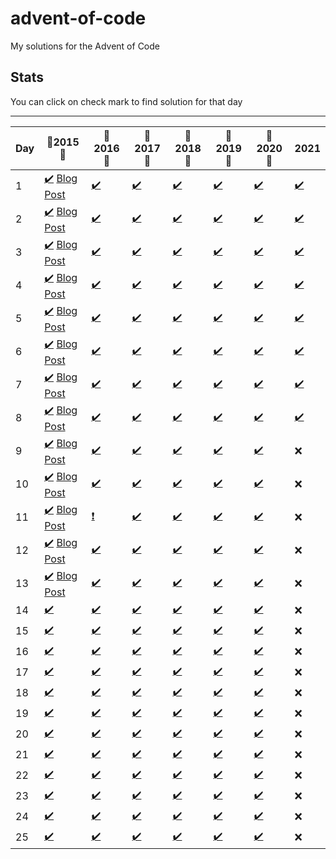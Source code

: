 # advent-of-code
My solutions for the Advent of Code

## Stats

You can click on check mark to find solution for that day

---

| Day |   :tada:2015:tada:    |  :tada:2016:tada:  |  :tada:2017:tada:  |  :tada:2018:tada:  |  :tada:2019:tada:  | :tada:2020:tada:  |  2021  |
|-----|-----------------------|--------|--------|--------|--------|--------|--------|
| 1   | [:heavy_check_mark:][201501S] [Blog Post][201501]  | [:heavy_check_mark:][201601S]    | [:heavy_check_mark:][201701S]    | [:heavy_check_mark:][201801S]    |  [:heavy_check_mark:][201901S]  |  [:heavy_check_mark:][202001S]  |  [:heavy_check_mark:][202101S]  |
| 2   | [:heavy_check_mark:][201502S] [Blog Post][201502]  | [:heavy_check_mark:][201602S]    | [:heavy_check_mark:][201702S]    | [:heavy_check_mark:][201802S]    |  [:heavy_check_mark:][201902S]  |  [:heavy_check_mark:][202002S]  |  [:heavy_check_mark:][202102S]  |
| 3   | [:heavy_check_mark:][201503S] [Blog Post][201503]  | [:heavy_check_mark:][201603S]    | [:heavy_check_mark:][201703S]    | [:heavy_check_mark:][201803S]    |  [:heavy_check_mark:][201903S]  |  [:heavy_check_mark:][202003S]  |  [:heavy_check_mark:][202103S]  |
| 4   | [:heavy_check_mark:][201504S] [Blog Post][201504]  | [:heavy_check_mark:][201604S]    | [:heavy_check_mark:][201704S]    | [:heavy_check_mark:][201804S]    |  [:heavy_check_mark:][201904S]  |  [:heavy_check_mark:][202004S]  |  [:heavy_check_mark:][202104S]  |
| 5   | [:heavy_check_mark:][201505S] [Blog Post][201505]  | [:heavy_check_mark:][201605S]    | [:heavy_check_mark:][201705S]    | [:heavy_check_mark:][201805S]    |  [:heavy_check_mark:][201905S]  |  [:heavy_check_mark:][202005S]  |  [:heavy_check_mark:][202105S]  |
| 6   | [:heavy_check_mark:][201506S] [Blog Post][201506]  | [:heavy_check_mark:][201606S]    | [:heavy_check_mark:][201706S]    | [:heavy_check_mark:][201806S]    |  [:heavy_check_mark:][201906S]  |  [:heavy_check_mark:][202006S]  |  [:heavy_check_mark:][202106S]  |
| 7   | [:heavy_check_mark:][201507S] [Blog Post][201507]  | [:heavy_check_mark:][201607S]    | [:heavy_check_mark:][201707S]    | [:heavy_check_mark:][201807S]    |  [:heavy_check_mark:][201907S]  |  [:heavy_check_mark:][202007S]  |  [:heavy_check_mark:][202107S]  |
| 8   | [:heavy_check_mark:][201508S] [Blog Post][201508]  | [:heavy_check_mark:][201608S]    | [:heavy_check_mark:][201708S]    | [:heavy_check_mark:][201808S]    |  [:heavy_check_mark:][201908S]  |  [:heavy_check_mark:][202008S]  |  [:heavy_check_mark:][202108S]  |
| 9   | [:heavy_check_mark:][201509S] [Blog Post][201509]  | [:heavy_check_mark:][201609S]    | [:heavy_check_mark:][201709S]    | [:heavy_check_mark:][201809S]    |  [:heavy_check_mark:][201909S]  |  [:heavy_check_mark:][202009S]  |  :x:  |
| 10  | [:heavy_check_mark:][201510S] [Blog Post][201510]  | [:heavy_check_mark:][201610S]    | [:heavy_check_mark:][201710S]    | [:heavy_check_mark:][201810S]    |  [:heavy_check_mark:][201910S]  |  [:heavy_check_mark:][202010S]  |  :x:  |
| 11  | [:heavy_check_mark:][201511S] [Blog Post][201511]  | [:heavy_exclamation_mark:][201611S]    | [:heavy_check_mark:][201711S]     | [:heavy_check_mark:][201811S]    |  [:heavy_check_mark:][201911S]  |  [:heavy_check_mark:][202011S]  |  :x:  |
| 12  | [:heavy_check_mark:][201512S] [Blog Post][201512]  | [:heavy_check_mark:][201612S]    | [:heavy_check_mark:][201712S]    | [:heavy_check_mark:][201812S]    |  [:heavy_check_mark:][201912S]  |  [:heavy_check_mark:][202012S]  |  :x:  |
| 13  | [:heavy_check_mark:][201513S] [Blog Post][201513]  | [:heavy_check_mark:][201613S]    | [:heavy_check_mark:][201713S]    | [:heavy_check_mark:][201813S]    |  [:heavy_check_mark:][201913S]  |  [:heavy_check_mark:][202013S]  |  :x:  |
| 14  | [:heavy_check_mark:][201514S]    | [:heavy_check_mark:][201614S]    | [:heavy_check_mark:][201714S]    | [:heavy_check_mark:][201814S]    |  [:heavy_check_mark:][201914S]  |  [:heavy_check_mark:][202014S]  |  :x:  |
| 15  | [:heavy_check_mark:][201515S]    | [:heavy_check_mark:][201615S]    | [:heavy_check_mark:][201715S]    | [:heavy_check_mark:][201815S]    |  [:heavy_check_mark:][201915S]  |  [:heavy_check_mark:][202015S]  |  :x:  |
| 16  | [:heavy_check_mark:][201516S]    | [:heavy_check_mark:][201616S]    | [:heavy_check_mark:][201716S]    | [:heavy_check_mark:][201816S]    |  [:heavy_check_mark:][201916S]  |  [:heavy_check_mark:][202016S]  |  :x:  |
| 17  | [:heavy_check_mark:][201517S]    | [:heavy_check_mark:][201617S]    | [:heavy_check_mark:][201717S]    | [:heavy_check_mark:][201817S]    |  [:heavy_check_mark:][201917S]  |  [:heavy_check_mark:][202017S]  |  :x:  |
| 18  | [:heavy_check_mark:][201518S]    | [:heavy_check_mark:][201618S]    | [:heavy_check_mark:][201718S]    | [:heavy_check_mark:][201818S]    |  [:heavy_check_mark:][201918S]  |  [:heavy_check_mark:][202018S]  |  :x:  |
| 19  | [:heavy_check_mark:][201519S]    | [:heavy_check_mark:][201619S]    | [:heavy_check_mark:][201719S]    | [:heavy_check_mark:][201819S]    |  [:heavy_check_mark:][201919S]  |  [:heavy_check_mark:][202019S]  |  :x:  |
| 20  | [:heavy_check_mark:][201520S]    | [:heavy_check_mark:][201620S]    | [:heavy_check_mark:][201720S]    | [:heavy_check_mark:][201820S]    |  [:heavy_check_mark:][201920S]  |  [:heavy_check_mark:][202020S]  |  :x:  |
| 21  | [:heavy_check_mark:][201521S]    | [:heavy_check_mark:][201621S]    | [:heavy_check_mark:][201721S]    | [:heavy_check_mark:][201821S]    |  [:heavy_check_mark:][201921S]  |  [:heavy_check_mark:][202021S]  |  :x:  |
| 22  | [:heavy_check_mark:][201522S]    | [:heavy_check_mark:][201622S]    | [:heavy_check_mark:][201722S]    | [:heavy_check_mark:][201822S]    |  [:heavy_check_mark:][201922S]  |  [:heavy_check_mark:][202022S]  |  :x:  |
| 23  | [:heavy_check_mark:][201523S]    | [:heavy_check_mark:][201623S]    | [:heavy_check_mark:][201723S]    | [:heavy_check_mark:][201823S]    |  [:heavy_check_mark:][201923S]  |  [:heavy_check_mark:][202023S]  |  :x:  |
| 24  | [:heavy_check_mark:][201524S]    | [:heavy_check_mark:][201624S]    | [:heavy_check_mark:][201724S]    | [:heavy_check_mark:][201824S]    |  [:heavy_check_mark:][201924S]  |  [:heavy_check_mark:][202024S]  |  :x:  |
| 25  | [:heavy_check_mark:][201525S]    | [:heavy_check_mark:][201625S]    | [:heavy_check_mark:][201725S]    | [:heavy_check_mark:][201825S]    |  [:heavy_check_mark:][201925S]  |  [:heavy_check_mark:][202025S]  |  :x:  |

[201501]: https://dmatrix.dev/advent-of-code-year-2015-day-1/
[201502]: https://dmatrix.dev/advent-of-code-year-2015-day-2/
[201503]: https://dmatrix.dev/advent-of-code-year-2015-day-3/
[201504]: https://dmatrix.dev/advent-of-code-year-2015-day-4/
[201505]: https://dmatrix.dev/advent-of-code-year-2015-day-5/
[201506]: https://dmatrix.dev/advent-of-code-year-2015-day-6/
[201507]: https://dmatrix.dev/advent-of-code-year-2015-day-7/
[201508]: https://dmatrix.dev/advent-of-code-year-2015-day-8/
[201509]: https://dmatrix.dev/advent-of-code-year-2015-day-9/
[201510]: https://dmatrix.dev/advent-of-code-year-2015-day-10/
[201511]: https://dmatrix.dev/advent-of-code-year-2015-day-11/
[201512]: https://dmatrix.dev/advent-of-code-year-2015-day-12/
[201513]: https://dmatrix.dev/advent-of-code-year-2015-day-13/


[201501S]: CSharp/Solutions/2015/1
[201502S]: CSharp/Solutions/2015/2
[201503S]: CSharp/Solutions/2015/3
[201504S]: CSharp/Solutions/2015/4
[201505S]: CSharp/Solutions/2015/5
[201506S]: CSharp/Solutions/2015/6
[201507S]: CSharp/Solutions/2015/7
[201508S]: CSharp/Solutions/2015/8
[201509S]: CSharp/Solutions/2015/9
[201510S]: CSharp/Solutions/2015/10
[201511S]: CSharp/Solutions/2015/11
[201512S]: CSharp/Solutions/2015/12
[201513S]: CSharp/Solutions/2015/13
[201514S]: CSharp/Solutions/2015/14
[201515S]: CSharp/Solutions/2015/15
[201516S]: CSharp/Solutions/2015/16
[201517S]: CSharp/Solutions/2015/17
[201518S]: CSharp/Solutions/2015/18
[201519S]: CSharp/Solutions/2015/19
[201520S]: CSharp/Solutions/2015/20
[201521S]: CSharp/Solutions/2015/21
[201522S]: CSharp/Solutions/2015/22
[201523S]: CSharp/Solutions/2015/23
[201524S]: CSharp/Solutions/2015/24
[201525S]: CSharp/Solutions/2015/25

[201601S]: CSharp/Solutions/2016/1
[201602S]: CSharp/Solutions/2016/2
[201603S]: CSharp/Solutions/2016/3
[201604S]: CSharp/Solutions/2016/4
[201605S]: CSharp/Solutions/2016/5
[201606S]: CSharp/Solutions/2016/6
[201607S]: CSharp/Solutions/2016/7
[201608S]: CSharp/Solutions/2016/8
[201609S]: CSharp/Solutions/2016/9
[201610S]: CSharp/Solutions/2016/10
[201611S]: CSharp/Solutions/2016/11
[201612S]: CSharp/Solutions/2016/12
[201613S]: CSharp/Solutions/2016/13
[201614S]: CSharp/Solutions/2016/14
[201615S]: CSharp/Solutions/2016/15
[201616S]: CSharp/Solutions/2016/16
[201617S]: CSharp/Solutions/2016/17
[201618S]: CSharp/Solutions/2016/18
[201619S]: CSharp/Solutions/2016/19
[201620S]: CSharp/Solutions/2016/20
[201621S]: CSharp/Solutions/2016/21
[201622S]: CSharp/Solutions/2016/22
[201623S]: CSharp/Solutions/2016/23
[201624S]: CSharp/Solutions/2016/24
[201625S]: CSharp/Solutions/2016/25

[201701S]: CSharp/Solutions/2017/1
[201702S]: CSharp/Solutions/2017/2
[201703S]: CSharp/Solutions/2017/3
[201704S]: CSharp/Solutions/2017/4
[201705S]: CSharp/Solutions/2017/5
[201706S]: CSharp/Solutions/2017/6
[201707S]: CSharp/Solutions/2017/7
[201708S]: CSharp/Solutions/2017/8
[201709S]: CSharp/Solutions/2017/9
[201710S]: CSharp/Solutions/2017/10
[201711S]: CSharp/Solutions/2017/11
[201712S]: CSharp/Solutions/2017/12
[201713S]: CSharp/Solutions/2017/13
[201714S]: CSharp/Solutions/2017/14
[201715S]: CSharp/Solutions/2017/15
[201716S]: CSharp/Solutions/2017/16
[201717S]: CSharp/Solutions/2017/17
[201718S]: CSharp/Solutions/2017/18
[201719S]: CSharp/Solutions/2017/19
[201720S]: CSharp/Solutions/2017/20
[201721S]: CSharp/Solutions/2017/21
[201722S]: CSharp/Solutions/2017/22
[201723S]: CSharp/Solutions/2017/23
[201724S]: CSharp/Solutions/2017/24
[201725S]: CSharp/Solutions/2017/25

[201801S]: CSharp/Solutions/2018/1
[201802S]: CSharp/Solutions/2018/2
[201803S]: CSharp/Solutions/2018/3
[201804S]: CSharp/Solutions/2018/4
[201805S]: CSharp/Solutions/2018/5
[201806S]: CSharp/Solutions/2018/6
[201807S]: CSharp/Solutions/2018/7
[201808S]: CSharp/Solutions/2018/8
[201809S]: CSharp/Solutions/2018/9
[201810S]: CSharp/Solutions/2018/10
[201811S]: CSharp/Solutions/2018/11
[201812S]: CSharp/Solutions/2018/12
[201813S]: CSharp/Solutions/2018/13
[201814S]: CSharp/Solutions/2018/14
[201815S]: CSharp/Solutions/2018/15
[201816S]: CSharp/Solutions/2018/16
[201817S]: CSharp/Solutions/2018/17
[201818S]: CSharp/Solutions/2018/18
[201819S]: CSharp/Solutions/2018/19
[201820S]: CSharp/Solutions/2018/20
[201821S]: CSharp/Solutions/2018/21
[201822S]: CSharp/Solutions/2018/22
[201823S]: CSharp/Solutions/2018/23
[201824S]: CSharp/Solutions/2018/24
[201825S]: CSharp/Solutions/2018/25

[201901S]: CSharp/Solutions/2019/1
[201902S]: CSharp/Solutions/2019/2
[201903S]: CSharp/Solutions/2019/3
[201904S]: CSharp/Solutions/2019/4
[201905S]: CSharp/Solutions/2019/5
[201906S]: CSharp/Solutions/2019/6
[201907S]: CSharp/Solutions/2019/7
[201908S]: CSharp/Solutions/2019/8
[201909S]: CSharp/Solutions/2019/9
[201910S]: CSharp/Solutions/2019/10
[201911S]: CSharp/Solutions/2019/11
[201912S]: CSharp/Solutions/2019/12
[201913S]: CSharp/Solutions/2019/13
[201914S]: CSharp/Solutions/2019/14
[201915S]: CSharp/Solutions/2019/15
[201916S]: CSharp/Solutions/2019/16
[201917S]: CSharp/Solutions/2019/17
[201918S]: CSharp/Solutions/2019/18
[201919S]: CSharp/Solutions/2019/19
[201920S]: CSharp/Solutions/2019/20
[201921S]: CSharp/Solutions/2019/21
[201922S]: CSharp/Solutions/2019/22
[201923S]: CSharp/Solutions/2019/23
[201924S]: CSharp/Solutions/2019/24
[201925S]: CSharp/Solutions/2019/25

[202001S]: CSharp/Solutions/2020/1
[202002S]: CSharp/Solutions/2020/2
[202003S]: CSharp/Solutions/2020/3
[202004S]: CSharp/Solutions/2020/4
[202005S]: CSharp/Solutions/2020/5
[202006S]: CSharp/Solutions/2020/6
[202007S]: CSharp/Solutions/2020/7
[202008S]: CSharp/Solutions/2020/8
[202009S]: CSharp/Solutions/2020/9
[202010S]: CSharp/Solutions/2020/10
[202011S]: CSharp/Solutions/2020/11
[202012S]: CSharp/Solutions/2020/12
[202013S]: CSharp/Solutions/2020/13
[202014S]: CSharp/Solutions/2020/14
[202015S]: CSharp/Solutions/2020/15
[202016S]: CSharp/Solutions/2020/16
[202017S]: CSharp/Solutions/2020/17
[202018S]: CSharp/Solutions/2020/18
[202019S]: CSharp/Solutions/2020/19
[202020S]: CSharp/Solutions/2020/20
[202021S]: CSharp/Solutions/2020/21
[202022S]: CSharp/Solutions/2020/22
[202023S]: CSharp/Solutions/2020/23
[202024S]: CSharp/Solutions/2020/24
[202025S]: CSharp/Solutions/2020/25

[202101S]: CSharp/Solutions/2021/1
[202102S]: CSharp/Solutions/2021/2
[202103S]: CSharp/Solutions/2021/3
[202104S]: CSharp/Solutions/2021/4
[202105S]: CSharp/Solutions/2021/5
[202106S]: CSharp/Solutions/2021/6
[202107S]: CSharp/Solutions/2021/7
[202108S]: CSharp/Solutions/2021/8
[202109S]: CSharp/Solutions/2021/9
[202110S]: CSharp/Solutions/2021/10
[202111S]: CSharp/Solutions/2021/11
[202112S]: CSharp/Solutions/2021/12
[202113S]: CSharp/Solutions/2021/13
[202114S]: CSharp/Solutions/2021/14
[202115S]: CSharp/Solutions/2021/15
[202116S]: CSharp/Solutions/2021/16
[202117S]: CSharp/Solutions/2021/17
[202118S]: CSharp/Solutions/2021/18
[202119S]: CSharp/Solutions/2021/19
[202120S]: CSharp/Solutions/2021/20
[202121S]: CSharp/Solutions/2021/21
[202122S]: CSharp/Solutions/2021/22
[202123S]: CSharp/Solutions/2021/23
[202124S]: CSharp/Solutions/2021/24
[202125S]: CSharp/Solutions/2021/25
